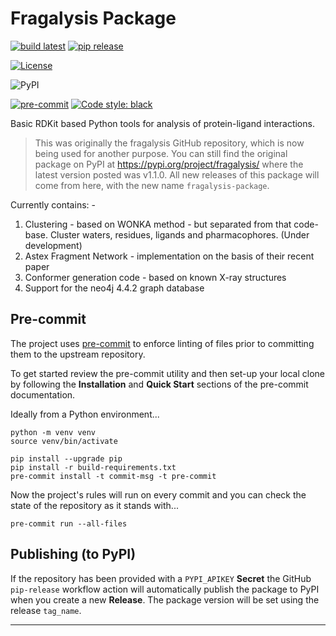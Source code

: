 # Fragalysis Package

[![build latest](https://github.com/xchem/fragalysis-package/actions/workflows/build-latest.yml/badge.svg)](https://github.com/xchem/fragalysis-package/actions/workflows/build-latest.yml)
[![pip release](https://github.com/xchem/fragalysis-package/actions/workflows/pip-release.yml/badge.svg)](https://github.com/xchem/fragalysis-package/actions/workflows/pip-release.yml)

[![License](http://img.shields.io/badge/license-Apache%202.0-blue.svg?style=flat)](https://github.com/xchem/fragalysis-package/blob/master/LICENSE.txt)

![PyPI](https://img.shields.io/pypi/v/fragalysis-package)

[![pre-commit](https://img.shields.io/badge/pre--commit-enabled-brightgreen?logo=pre-commit&logoColor=white)](https://github.com/pre-commit/pre-commit)
[![Code style: black](https://img.shields.io/badge/code%20style-black-000000.svg)](https://github.com/psf/black)

Basic RDKit based Python tools for analysis of protein-ligand interactions.

>   This was originally the fragalysis GitHub repository, which is now being used for
    another purpose. You can still find the original package on PyPI at
    https://pypi.org/project/fragalysis/ where the latest version posted was v1.1.0.
    All new releases of this package will come from here, with the new name
    `fragalysis-package`.

Currently contains: -

1. Clustering - based on WONKA method - but separated from that code-base.
    Cluster waters, residues, ligands and pharmacophores. (Under development)
2. Astex Fragment Network - implementation on the basis of their recent paper
3. Conformer generation code - based on known X-ray structures
4. Support for the neo4j 4.4.2 graph database

## Pre-commit
The project uses [pre-commit] to enforce linting of files prior to committing
them to the upstream repository.

To get started review the pre-commit utility and then set-up your local clone
by following the **Installation** and **Quick Start** sections of the
pre-commit documentation.

Ideally from a Python environment...

    python -m venv venv
    source venv/bin/activate

    pip install --upgrade pip
    pip install -r build-requirements.txt
    pre-commit install -t commit-msg -t pre-commit

Now the project's rules will run on every commit and you can check the
state of the repository as it stands with...

    pre-commit run --all-files

## Publishing (to PyPI)
If the repository has been provided with a `PYPI_APIKEY` **Secret**
the GitHub `pip-release` workflow action will automatically publish the package to
PyPI when you create a new **Release**. The package version will be set using
the release `tag_name`.

---

[pre-commit]: https://pre-commit.com
